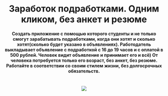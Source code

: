 <h1 align = center>Заработок подработками. Одним кликом, без анкет и резюме</h1>
<h4 align = center>Создать приложение с помощью которого студенты и не только смогут зарабатывать подработками, когда они хотят и сколько хотят(сколько будет указано в объявлениях). Работодатель выкладывает объявление с подработкой с 16 до 19 часов и с оплатой в 500 рублей. Человек видит объявление и принимает его и всё) От человека потребуется только его возраст, без анкет, без резюме. Работайте в соответствии со своим стилем жизни, без долгосрочных обязательств. </h4>
<h1 align="center">
<img src="https://github.com/Ali-Sas/Project_Samsung_2024/assets/97379141/ea1e02d2-96ba-4d8d-b531-a690f089d264"/></h1>
